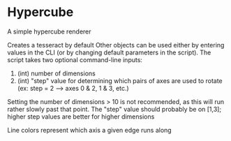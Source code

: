 # Hypercube
A simple hypercube renderer

Creates a tesseract by default
Other objects can be used either by entering values in the CLI (or by changing default parameters in the script).
The script takes two optional command-line inputs:
1. (int) number of dimensions
2. (int) "step" value for determining which pairs of axes are used to rotate (ex: step = 2 --> axes 0 & 2, 1 & 3, etc.)

Setting the number of dimensions > 10 is not recommended, as this will run rather slowly past that point.
The "step" value should probably be on [1,3]; higher step values are better for higher dimensions

Line colors represent which axis a given edge runs along
